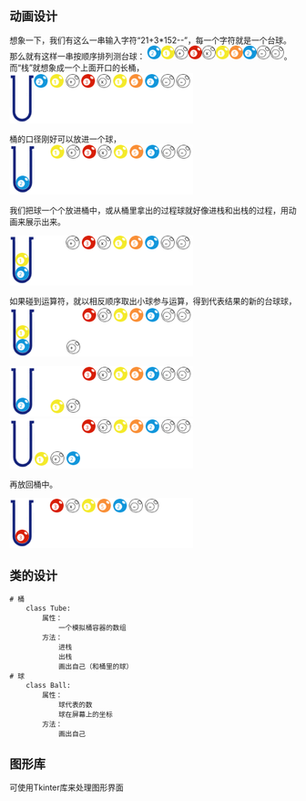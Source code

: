 ## 动画设计
 想象一下，我们有这么一串输入字符“21+3*152--”，每一个字符就是一个台球。那么就有这样一串按顺序排列测台球：
<img src="img/ball-2.png" width="24px"><img src="img/ball-1.png" width="24px"><img src="img/ball-add.png" width="24px"><img src="img/ball-3.png" width="24px"><img src="img/ball-mul.png" width="24px"><img src="img/ball-1.png" width="24px"><img src="img/ball-5.png" width="24px"><img src="img/ball-2.png" width="24px"><img src="img/ball-sub.png" width="24px"><img src="img/ball-sub.png" width="24px">。而“栈”就想象成一个上面开口的长桶，  
<img src="img/step-0.png">

桶的口径刚好可以放进一个球，  
<img src="img/step-1.png"> 

我们把球一个个放进桶中，或从桶里拿出的过程球就好像进栈和出栈的过程，用动画来展示出来。 

<img src="img/step-2.png"> 

如果碰到运算符，就以相反顺序取出小球参与运算，得到代表结果的新的台球球，
<img src="img/step-3.png"> 

<img src="img/step-4.png"> 

<img src="img/step-5.png"> 

再放回桶中。

<img src="img/step-6.png"> 


## 类的设计
```
# 桶
    class Tube:
        属性：
            一个模拟桶容器的数组
        方法：
            进栈
            出栈
            画出自己（和桶里的球）
# 球
    class Ball:
        属性：
            球代表的数
            球在屏幕上的坐标
        方法：
            画出自己
```

## 图形库
可使用Tkinter库来处理图形界面
